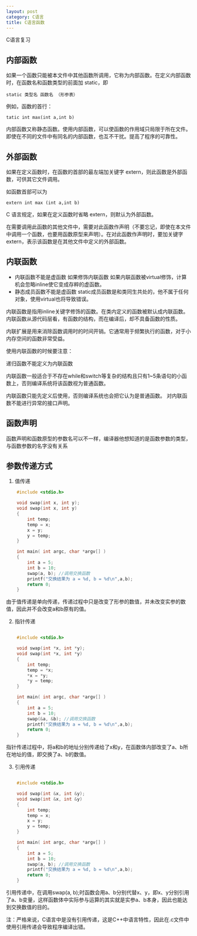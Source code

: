 ```yaml
---
layout: post
category: C语言
title: C语言函数
---
```

C语言复习

## 内部函数

如果一个函数只能被本文件中其他函数所调用，它称为内部函数。在定义内部函数时，在函数名和函数类型的前面加 static，即

    static 类型名 函数名 （形参表）

例如，函数的首行：

    tatic int max(int a,int b)

内部函数又称静态函数。使用内部函数，可以使函数的作用域只局限于所在文件。即使在不同的文件中有同名的内部函数，也互不干扰。提高了程序的可靠性。

## 外部函数

如果在定义函数时，在函数的首部的最左端加关键字 extern，则此函数是外部函数，可供其它文件调用。

如函数首部可以为

    extern int max (int a,int b)

C 语言规定，如果在定义函数时省略 extern，则默认为外部函数。

在需要调用此函数的其他文件中，需要对此函数作声明（不要忘记，即使在本文件中调用一个函数，也要用函数原型来声明）。在对此函数作声明时，要加关键字 extern，表示该函数是在其他文件中定义的外部函数。

## 内联函数

- 内联函数不能是虚函数 如果修饰内联函数 如果内联函数被virtual修饰，计算机会忽略inline使它变成存粹的虚函数。
- 静态成员函数不能是虚函数 static成员函数是和类同生共处的，他不属于任何对象，使用virtual也将导致错误。

内联函数是指用inline关键字修饰的函数。在类内定义的函数被默认成内联函数。内联函数从源代码层看，有函数的结构，而在编译后，却不具备函数的性质。

内联扩展是用来消除函数调用时的时间开销。它通常用于频繁执行的函数，对于小内存空间的函数非常受益。

使用内联函数的时候要注意：

递归函数不能定义为内联函数

内联函数一般适合于不存在while和switch等复杂的结构且只有1~5条语句的小函数上，否则编译系统将该函数视为普通函数。

内联函数只能先定义后使用，否则编译系统也会把它认为是普通函数。
对内联函数不能进行异常的接口声明。
## 函数声明
函数声明和函数原型的参数名可以不一样，编译器他想知道的是函数参数的类型，与函数参数的名字没有关系

## 参数传递方式

1. 值传递
```c++
    #include <stdio.h>

    void swap(int x, int y);
    void swap(int x, int y)
    {
        int temp;
        temp = x;
        x = y;
        y = temp;
    }

    int main( int argc, char *argv[] )
    {
        int a = 5;
        int b = 10;
        swap(a, b); //调用交换函数
        printf("交换结果为 a = %d, b = %d\n",a,b);
        return 0;
    }
```

由于值传递是单向传递，传递过程中只是改变了形参的数值，并未改变实参的数值，因此并不会改变a和b原有的值。

2. 指针传递
```c++

    #include <stdio.h>

    void swap(int *x, int *y);
    void swap(int *x, int *y)
    {
        int temp;
        temp = *x;
        *x = *y;
        *y = temp;
    }

    int main( int argc, char *argv[] )
    {
        int a = 5;
        int b = 10;
        swap(&a, &b); //调用交换函数
        printf("交换结果为 a = %d, b = %d\n",a,b);
        return 0;
    }
```

指针传递过程中，将a和b的地址分别传递给了x和y，在函数体内部改变了a、b所在地址的值，即交换了a、b的数值。

3. 引用传递
```c++

    #include <stdio.h>

    void swap(int &x, int &y);
    void swap(int &x, int &y)
    {
        int temp;
        temp = x;
        x = y;
        y = temp;
    }

    int main( int argc, char *argv[] )
    {
        int a = 5;
        int b = 10;
        swap(a, b); //调用交换函数
        printf("交换结果为 a = %d, b = %d\n",a,b);
        return 0;
    }
```

引用传递中，在调用swap(a, b);时函数会用a、b分别代替x、y，即x、y分别引用了a、b变量，这样函数体中实际参与运算的其实就是实参a、b本身，因此也能达到交换数值的目的。

注：严格来说，C语言中是没有引用传递，这是C++中语言特性，因此在.c文件中使用引用传递会导致程序编译出错。